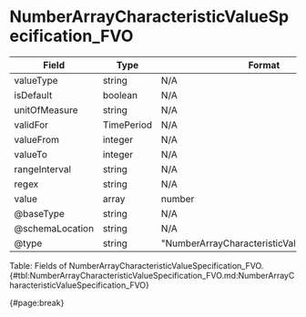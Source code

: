 <!--
    ATTENTION: This file was generated via gradle!
               Do NOT manually edit this file! Any such changes will be overwritten!
-->

# NumberArrayCharacteristicValueSpecification_FVO

| Field | Type | Format | Required |
| ------- | ------- | ------- | --- |
| valueType | string | N/A | No |
| isDefault | boolean | N/A | No |
| unitOfMeasure | string | N/A | No |
| validFor | TimePeriod | N/A | No |
| valueFrom | integer | N/A | No |
| valueTo | integer | N/A | No |
| rangeInterval | string | N/A | No |
| regex | string | N/A | No |
| value | array | number | No |
| @baseType | string | N/A | No |
| @schemaLocation | string | N/A | No |
| @type | string | "NumberArrayCharacteristicValueSpecification" | Yes |

Table: Fields of NumberArrayCharacteristicValueSpecification_FVO. {#tbl:NumberArrayCharacteristicValueSpecification_FVO.md:NumberArrayCharacteristicValueSpecification_FVO}

{#page:break}
